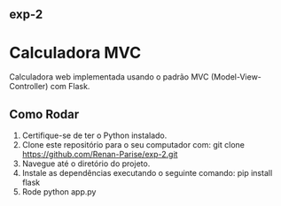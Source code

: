 ## exp-2

# Calculadora MVC

Calculadora web implementada usando o padrão MVC (Model-View-Controller) com Flask.

## Como Rodar

1. Certifique-se de ter o Python instalado.
2. Clone este repositório para o seu computador com: git clone https://github.com/Renan-Parise/exp-2.git
3. Navegue até o diretório do projeto.
4. Instale as dependências executando o seguinte comando: pip install flask
5. Rode python app.py
